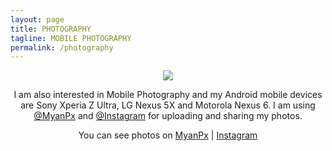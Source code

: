 ```yaml
---
layout: page
title: PHOTOGRAPHY
tagline: MOBILE PHOTOGRAPHY
permalink: /photography
---
```


<p align="center">
 <img src="https://s20.postimg.cc/5h3fp57ot/mobilephotography-zatt.png" />
</p>
<p align="center">I am also interested in Mobile Photography and my Android mobile devices are Sony Xperia Z Ultra, LG Nexus 5X and Motorola Nexus 6. I am using <a href="https://myanpx.com/@zawzawthein">@MyanPx</a> and <a href="https://www.instagram.com/zawzaw.me">@Instagram</a> for uploading and sharing my photos.</p>
<p align="center">You can see photos on <a href="https://myanpx.com/@zawzawthein">MyanPx</a> | <a href="https://www.instagram.com/zawzaw.me">Instagram</a>
</p>
